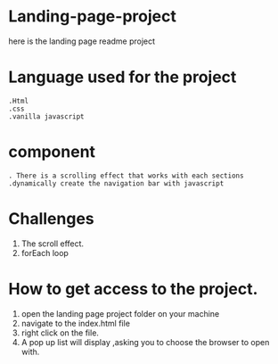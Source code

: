     
# Landing-page-project
  here is the landing page readme project

# Language used for the project
    .Html
    .css
    .vanilla javascript

# component
    . There is a scrolling effect that works with each sections
    .dynamically create the navigation bar with javascript
    
# Challenges
1. The scroll effect.
2. forEach loop
    
# How to get access to the project.  
  1. open the landing page project folder on your machine
  2. navigate to the index.html file
  3. right click on the file.
  4. A pop up list will display ,asking you to choose the browser to open with.
  

